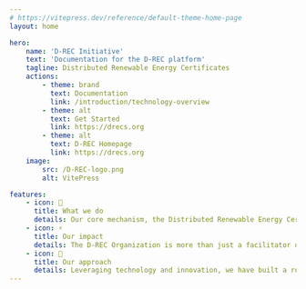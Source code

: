 ```yaml
---
# https://vitepress.dev/reference/default-theme-home-page
layout: home

hero:
    name: 'D-REC Initiative'
    text: 'Documentation for the D-REC platform'
    tagline: Distributed Renewable Energy Certificates
    actions:
        - theme: brand
          text: Documentation
          link: /introduction/technology-overview
        - theme: alt
          text: Get Started
          link: https://drecs.org
        - theme: alt
          text: D-REC Homepage
          link: https://drecs.org
    image:
        src: /D-REC-logo.png
        alt: VitePress

features:
    - icon: 👥
      title: What we do
      details: Our core mechanism, the Distributed Renewable Energy Certificate (D-REC), is an innovative market instrument designed to issue Environmental Attribute Certificates (EACs) from small-scale DRE resources. These D-RECs represent a tangible commitment not only to environmental sustainability but also to energy access with a correlation to socio-economic upliftment in underserved communities.
    - icon: ⚡️
      title: Our impact
      details: The D-REC Organization is more than just a facilitator of RECs. Through D-RECs, we deepen the corporate climate action to enable small-scale DRE projects to become economically viable and environmentally impactful. Our work not only contributes to meeting global sustainability targets but also ensures that the benefits of renewable energy reach those who need it most.
    - icon: 🙏
      title: Our approach
      details: Leveraging technology and innovation, we have built a robust platform that streamlines the aggregation and verification process of DRE projects, enabling their certification by relevant bodies.
---
```

